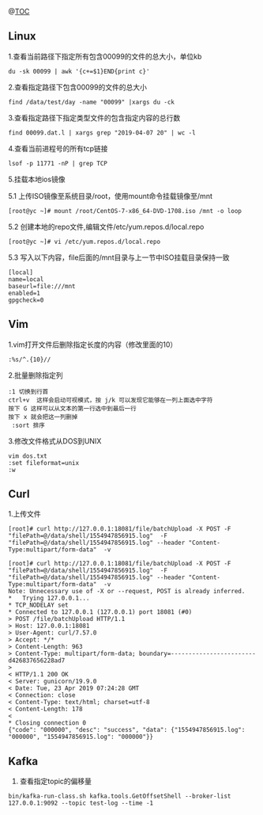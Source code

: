 @[TOC](Linux常用命令)

## Linux
1.查看当前路径下指定所有包含00099的文件的总大小，单位kb 
```
du -sk 00099 | awk '{c+=$1}END{print c}'
```

2.查看指定路径下包含00099的文件的总大小

```
find /data/test/day -name "00099" |xargs du -ck
```

3.查看指定路径下指定类型文件的包含指定内容的总行数
```
find 00099.dat.l | xargs grep "2019-04-07 20" | wc -l
```

4.查看当前进程号的所有tcp链接
```
lsof -p 11771 -nP | grep TCP
```

5.挂载本地ios镜像

5.1 上传ISO镜像至系统目录/root，使用mount命令挂载镜像至/mnt
```
[root@yc ~]# mount /root/CentOS-7-x86_64-DVD-1708.iso /mnt -o loop
```
5.2 创建本地的repo文件,编辑文件/etc/yum.repos.d/local.repo
```
[root@yc ~]# vi /etc/yum.repos.d/local.repo
```
5.3 写入以下内容，file后面的/mnt目录与上一节中ISO挂载目录保持一致
```
[local]
name=local
baseurl=file:///mnt
enabled=1
gpgcheck=0
```

## Vim
1.vim打开文件后删除指定长度的内容（修改里面的10）
```
:%s/^.{10}//
```

2.批量删除指定列
```
:1 切换到行首
ctrl+v  这样会启动可视模式，按 j/k 可以发现它能够在一列上面选中字符
按下 G 这样可以从文本的第一行选中到最后一行
按下 x 就会把这一列删掉
 :sort 排序
```

3.修改文件格式从DOS到UNIX
```
vim dos.txt
:set fileformat=unix
:w
```

## Curl
1.上传文件 
```
[root]# curl http://127.0.0.1:18081/file/batchUpload -X POST -F "filePath=@/data/shell/1554947856915.log"  -F "filePath=@/data/shell/1554947856915.log" --header "Content-Type:multipart/form-data"  -v
```
```
[root]# curl http://127.0.0.1:18081/file/batchUpload -X POST -F "filePath=@/data/shell/1554947856915.log"  -F "filePath=@/data/shell/1554947856915.log" --header "Content-Type:multipart/form-data"  -v
Note: Unnecessary use of -X or --request, POST is already inferred.
*   Trying 127.0.0.1...
* TCP_NODELAY set
* Connected to 127.0.0.1 (127.0.0.1) port 18081 (#0)
> POST /file/batchUpload HTTP/1.1
> Host: 127.0.0.1:18081
> User-Agent: curl/7.57.0
> Accept: */*
> Content-Length: 963
> Content-Type: multipart/form-data; boundary=------------------------d426837656228ad7
> 
< HTTP/1.1 200 OK
< Server: gunicorn/19.9.0
< Date: Tue, 23 Apr 2019 07:24:28 GMT
< Connection: close
< Content-Type: text/html; charset=utf-8
< Content-Length: 178
< 
* Closing connection 0
{"code": "000000", "desc": "success", "data": {"1554947856915.log": "000000", "1554947856915.log": "000000"}}
```

## Kafka
1. 查看指定topic的偏移量
```
bin/kafka-run-class.sh kafka.tools.GetOffsetShell --broker-list 127.0.0.1:9092 --topic test-log --time -1
```




